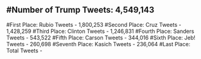 #Number of Trump Tweets: 4,549,143
---
#First Place: Rubio Tweets - 1,800,253
#Second Place: Cruz Tweets - 1,428,259
#Third Place: Clinton Tweets - 1,246,831
#Fourth Place: Sanders Tweets - 543,522
#Fifth Place: Carson Tweets - 344,016
#Sixth Place: Jeb! Tweets - 260,698
#Seventh Place: Kasich Tweets - 236,064
#Last Place: Total Tweets -  
